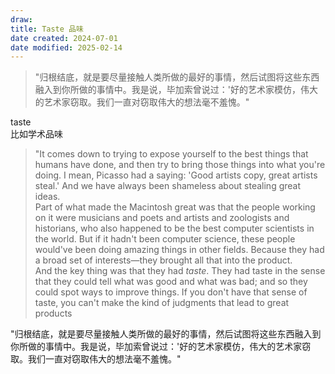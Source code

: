 ```yaml
---
draw:
title: Taste 品味
date created: 2024-07-01
date modified: 2025-02-14
---
```


> "归根结底，就是要尽量接触人类所做的最好的事情，然后试图将这些东西融入到你所做的事情中。我是说，毕加索曾说过：'好的艺术家模仿，伟大的艺术家窃取。我们一直对窃取伟大的想法毫不羞愧。"

taste  
比如学术品味

> "It comes down to trying to expose yourself to the best things that humans have done, and then try to bring those things into what you're doing. I mean, Picasso had a saying: 'Good artists copy, great artists steal.' And we have always been shameless about stealing great ideas.  
> Part of what made the Macintosh great was that the people working on it were musicians and poets and artists and zoologists and historians, who also happened to be the best computer scientists in the world. But if it hadn't been computer science, these people would've been doing amazing things in other fields. Because they had a broad set of interests—they brought all that into the product.  
> And the key thing was that they had _taste_. They had taste in the sense that they could tell what was good and what was bad; and so they could spot ways to improve things. If you don't have that sense of taste, you can't make the kind of judgments that lead to great products

"归根结底，就是要尽量接触人类所做的最好的事情，然后试图将这些东西融入到你所做的事情中。我是说，毕加索曾说过：'好的艺术家模仿，伟大的艺术家窃取。我们一直对窃取伟大的想法毫不羞愧。"
